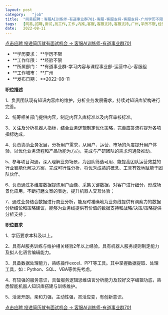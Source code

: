 ```yaml
---
layout:	post
category:	"job"
title:	"网易招聘：客服AI训练师-有道事业群701-客服-客服支持-客服支持-广州学历不限经验不限"
tags:	[网易,招聘,面试,找工作,工作,内推,客服,客服支持,客服支持,广州,学历不限,经验不限]
date:	2022-08-11
---
```


[点击应聘 投递简历就有面试机会 ->  客服AI训练师-有道事业群701](http://mobile.bole.netease.com/bole/boleDetail?id=42289&employeeId=346f03c3cda5f04c&key=all)



- **学历要求： **学历不限
- **工作年限： **经验不限
- **所属部门： **有道事业群-学习内容与课程事业部-运营中心-客服组
- **工作城市： **广州
- **发布日期： **2022-08-11



**职位描述**

1、负责团队现有知识内容库的维护，分析业务发展需求，持续对知识库架构进行完善。

2、统筹相关部门提供内容，制定内容入库标准以及内容审核标准。

3、关注及分析机器人指标，结合业务逻辑制定优化策略，完善应答流程提升各项指标达成。

4、负责协助业务发展，分析用户需求，从用户、运营、市场的角度提升用户体验，以优化业务流程和产品功能为方向，完成与产研团队的需求沟通及推动。

5、参与项目沟通，深入理解业务场景，为团队筛选可用、能提高团队运营效益的行业智能化解决方案，完成可行性分析，将优秀成熟的概念、工具有效地赋能于团队伙伴。

6、负责通过多维度数据提炼用户画像、采集关键数据，对客户进行细分，形成场景化应用，不断打磨文案的表达，提升机器人交互体验；

7、通过业务结合数据进行商业分析，能及时准确地为业务线提供有洞察力的数据分析结论和策略建议，能够为业务线提供有价值的数据支持和战略/决策/策略提供分析支持；



**职位要求**

1、学历要求本科及以上。

2、具有AI服务训练与维护相关经验2年以上经验。具有机器人服务规则制定能力及拟人化语言编辑能力。

3、具备数据处理能力，熟练操作excel、PPT等工具。其中掌握数据提取、处理工具，如：Python、SQL、VBA等优先考虑。

4、有较强的服务意识，具备服务逻辑思维语言分析能力及较好文字编辑功底，熟悉智能机器人知识库搭建与训练维护。

5、活泼开朗，亲和力强，主动性强，灵活应变，有创新意识。



[点击应聘 投递简历就有面试机会 ->  客服AI训练师-有道事业群701](http://mobile.bole.netease.com/bole/boleDetail?id=42289&employeeId=346f03c3cda5f04c&key=all)